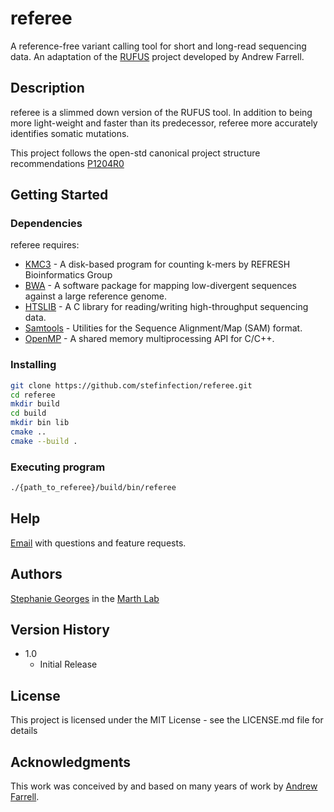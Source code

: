 # referee

A reference-free variant calling tool for short and long-read sequencing data. An 
adaptation of the [RUFUS](https://github.com/marthlab/RUFUS) project developed by Andrew Farrell.

## Description

referee is a slimmed down version of the RUFUS tool. In addition to being more light-weight
and faster than its predecessor, referee more accurately identifies somatic mutations.

This project follows the open-std canonical project structure recommendations [P1204R0](https://www.open-std.org/jtc1/sc22/wg21/docs/papers/2018/p1204r0.html)

## Getting Started

### Dependencies

referee requires:
* [KMC3](https://github.com/refresh-bio/KMC) - A disk-based program for counting k-mers by REFRESH Bioinformatics Group
* [BWA]() - A software package for mapping low-divergent sequences against a large reference genome.
* [HTSLIB]() - A C library for reading/writing high-throughput sequencing data.
* [Samtools]() - Utilities for the Sequence Alignment/Map (SAM) format.
* [OpenMP]() - A shared memory multiprocessing API for C/C++.

### Installing

```bash
git clone https://github.com/stefinfection/referee.git
cd referee
mkdir build
cd build
mkdir bin lib
cmake ..
cmake --build .
```

### Executing program
```bash
./{path_to_referee}/build/bin/referee
```

## Help

[Email](mailto:stephanie.georges@utah.edu) with questions and feature requests.

## Authors
[Stephanie Georges](https://www.linkedin.com/in/stephanie-georges-19388784/)
in the [Marth Lab](https://marthlab.org/)

## Version History

* 1.0
    * Initial Release

## License

This project is licensed under the MIT License - see the LICENSE.md file for details

## Acknowledgments

This work was conceived by and based on many years of work by [Andrew Farrell](https://www.linkedin.com/in/andrew-farrell-14634817b/). 
